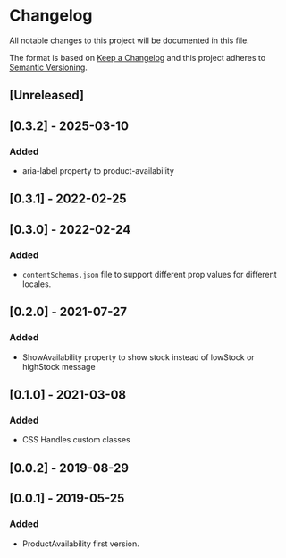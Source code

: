 # Changelog

All notable changes to this project will be documented in this file.

The format is based on [Keep a Changelog](http://keepachangelog.com/en/1.0.0/)
and this project adheres to [Semantic Versioning](http://semver.org/spec/v2.0.0.html).

## [Unreleased]

## [0.3.2] - 2025-03-10
### Added
- aria-label property to product-availability

## [0.3.1] - 2022-02-25

## [0.3.0] - 2022-02-24
### Added
- `contentSchemas.json` file to support different prop values for different locales.

## [0.2.0] - 2021-07-27

### Added
- ShowAvailability property to show stock instead of lowStock or highStock message

## [0.1.0] - 2021-03-08
### Added
- CSS Handles custom classes

## [0.0.2] - 2019-08-29

## [0.0.1] - 2019-05-25
### Added
- ProductAvailability first version.
